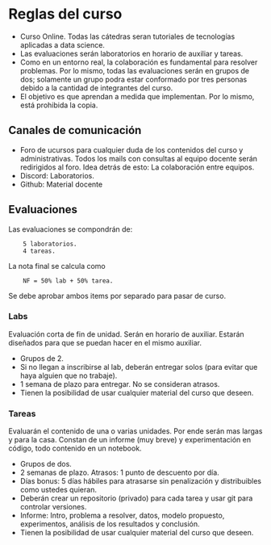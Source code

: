 # Reglas del curso

- Curso Online. Todas las cátedras seran tutoriales de tecnologías aplicadas a data science.
- Las evaluaciones serán laboratorios en horario de auxiliar y tareas.
- Como en un entorno real, la colaboración es fundamental para resolver problemas. Por lo mismo, todas las evaluaciones serán en grupos de dos; solamente un grupo podra estar conformado por tres personas debido a la cantidad de integrantes del curso. 
- El objetivo es que aprendan a medida que implementan. Por lo mismo, está prohibida la copia. 

## Canales de comunicación

- Foro de ucursos para cualquier duda de los contenidos del curso y administrativas. Todos los mails con consultas al equipo docente serán redirigidos al foro. Idea detrás de esto: La colaboración entre equipos.
- Discord: Laboratorios.
- Github: Material docente

## Evaluaciones

Las evaluaciones se compondrán de:

        5 laboratorios.
        4 tareas. 

La nota final se calcula como 

        NF = 50% lab + 50% tarea.

Se debe aprobar ambos items por separado para pasar de curso.


### Labs

Evaluación corta de fin de unidad. Serán en horario de auxiliar. Estarán diseñados para que se puedan hacer en el mismo auxiliar.

- Grupos de 2.
- Si no llegan a inscribirse al lab, deberán entregar solos (para evitar que haya alguien que no trabaje).
- 1 semana de plazo para entregar. No se consideran atrasos.
- Tienen la posibilidad de usar cualquier material del curso que deseen.


### Tareas

Evaluarán el contenido de una o varias unidades. Por ende serán mas largas y para la casa.
Constan de un informe (muy breve) y experimentación en código, todo contenido en un notebook.

- Grupos de dos.
- 2 semanas de plazo. Atrasos: 1 punto de descuento por día.
- Días bonus: 5 días hábiles para atrasarse sin penalización y distribuibles como ustedes quieran.
- Deberán crear un repositorio (privado) para cada tarea y usar git para controlar versiones.
- Informe: Intro, problema a resolver, datos, modelo propuesto, experimentos, análisis de los resultados y conclusión.
- Tienen la posibilidad de usar cualquier material del curso que deseen.



